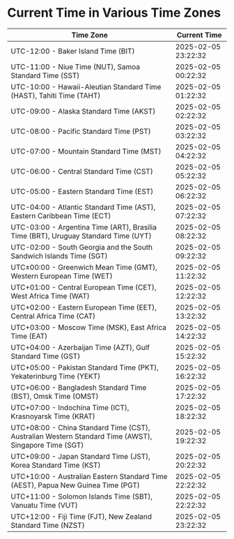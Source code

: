 # Current Time in Various Time Zones

| Time Zone | Current Time |
|-----------|--------------|
| UTC-12:00 - Baker Island Time (BIT) | 2025-02-05 23:22:32 |
| UTC-11:00 - Niue Time (NUT), Samoa Standard Time (SST) | 2025-02-05 00:22:32 |
| UTC-10:00 - Hawaii-Aleutian Standard Time (HAST), Tahiti Time (TAHT) | 2025-02-05 01:22:32 |
| UTC-09:00 - Alaska Standard Time (AKST) | 2025-02-05 02:22:32 |
| UTC-08:00 - Pacific Standard Time (PST) | 2025-02-05 03:22:32 |
| UTC-07:00 - Mountain Standard Time (MST) | 2025-02-05 04:22:32 |
| UTC-06:00 - Central Standard Time (CST) | 2025-02-05 05:22:32 |
| UTC-05:00 - Eastern Standard Time (EST) | 2025-02-05 06:22:32 |
| UTC-04:00 - Atlantic Standard Time (AST), Eastern Caribbean Time (ECT) | 2025-02-05 07:22:32 |
| UTC-03:00 - Argentina Time (ART), Brasília Time (BRT), Uruguay Standard Time (UYT) | 2025-02-05 08:22:32 |
| UTC-02:00 - South Georgia and the South Sandwich Islands Time (SGT) | 2025-02-05 09:22:32 |
| UTC±00:00 - Greenwich Mean Time (GMT), Western European Time (WET) | 2025-02-05 11:22:32 |
| UTC+01:00 - Central European Time (CET), West Africa Time (WAT) | 2025-02-05 12:22:32 |
| UTC+02:00 - Eastern European Time (EET), Central Africa Time (CAT) | 2025-02-05 13:22:32 |
| UTC+03:00 - Moscow Time (MSK), East Africa Time (EAT) | 2025-02-05 14:22:32 |
| UTC+04:00 - Azerbaijan Time (AZT), Gulf Standard Time (GST) | 2025-02-05 15:22:32 |
| UTC+05:00 - Pakistan Standard Time (PKT), Yekaterinburg Time (YEKT) | 2025-02-05 16:22:32 |
| UTC+06:00 - Bangladesh Standard Time (BST), Omsk Time (OMST) | 2025-02-05 17:22:32 |
| UTC+07:00 - Indochina Time (ICT), Krasnoyarsk Time (KRAT) | 2025-02-05 18:22:32 |
| UTC+08:00 - China Standard Time (CST), Australian Western Standard Time (AWST), Singapore Time (SGT) | 2025-02-05 19:22:32 |
| UTC+09:00 - Japan Standard Time (JST), Korea Standard Time (KST) | 2025-02-05 20:22:32 |
| UTC+10:00 - Australian Eastern Standard Time (AEST), Papua New Guinea Time (PGT) | 2025-02-05 22:22:32 |
| UTC+11:00 - Solomon Islands Time (SBT), Vanuatu Time (VUT) | 2025-02-05 22:22:32 |
| UTC+12:00 - Fiji Time (FJT), New Zealand Standard Time (NZST) | 2025-02-05 23:22:32 |
